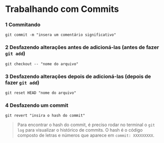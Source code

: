 # Trabalhando com Commits

### **1 Commitando**

`git commit -m "insera um comentário significativo"`

### **2 Desfazendo alterações antes de adicioná-las (antes de fazer `git add`)**

`git checkout -- "nome do arquivo"`

### **3 Desfazendo alterações depois de adicioná-las (depois de fazer `git add`)**

`git reset HEAD "nome do arquivo"`

### **4 Desfazendo um commit**

`git revert "insira o hash do commit"`

> Para encontrar o hash do commit, é preciso rodar no terminal o `git log` para visualizar o histórico de commits.
> O hash é o código composto de letras e números que aparece em `commit: XXXXXXXXX`.